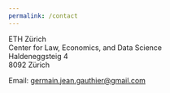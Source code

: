 ```yaml
---
permalink: /contact
---
```


ETH Zürich \
Center for Law, Economics, and Data Science \
Haldeneggsteig 4 \
8092 Zürich

Email: germain.jean.gauthier@gmail.com

